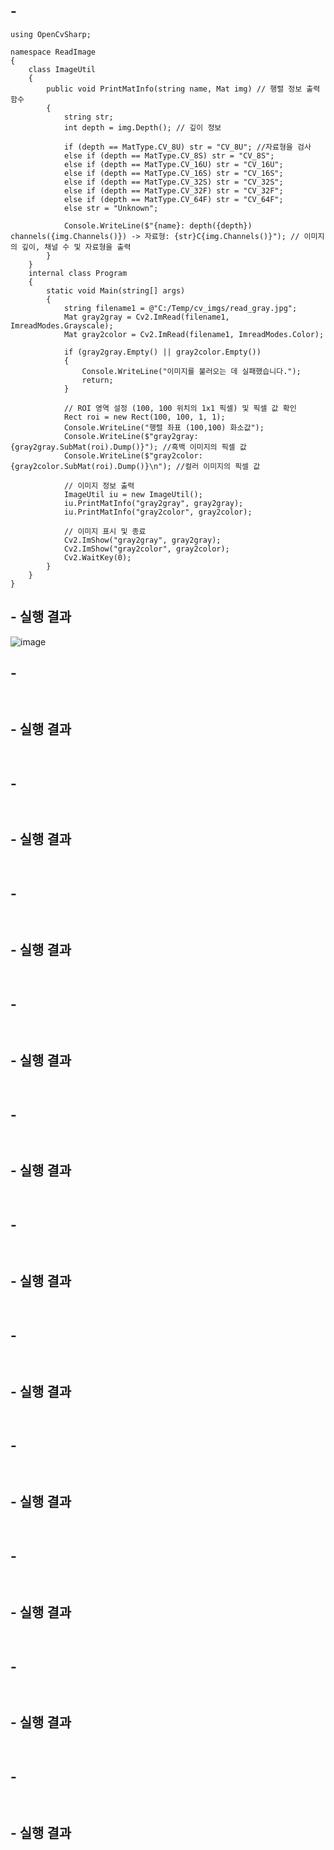 ## - 


```
using OpenCvSharp;

namespace ReadImage
{
    class ImageUtil
    {
        public void PrintMatInfo(string name, Mat img) // 행렬 정보 출력 함수
        {
            string str;
            int depth = img.Depth(); // 깊이 정보

            if (depth == MatType.CV_8U) str = "CV_8U"; //자료형을 검사
            else if (depth == MatType.CV_8S) str = "CV_8S";
            else if (depth == MatType.CV_16U) str = "CV_16U";
            else if (depth == MatType.CV_16S) str = "CV_16S";
            else if (depth == MatType.CV_32S) str = "CV_32S";
            else if (depth == MatType.CV_32F) str = "CV_32F";
            else if (depth == MatType.CV_64F) str = "CV_64F";
            else str = "Unknown";

            Console.WriteLine($"{name}: depth({depth}) channels({img.Channels()}) -> 자료형: {str}C{img.Channels()}"); // 이미지의 깊이, 채널 수 및 자료형을 출력
        }
    }
    internal class Program
    {
        static void Main(string[] args)
        {
            string filename1 = @"C:/Temp/cv_imgs/read_gray.jpg";
            Mat gray2gray = Cv2.ImRead(filename1, ImreadModes.Grayscale);
            Mat gray2color = Cv2.ImRead(filename1, ImreadModes.Color);

            if (gray2gray.Empty() || gray2color.Empty())
            {
                Console.WriteLine("이미지를 불러오는 데 실패했습니다.");
                return;
            }

            // ROI 영역 설정 (100, 100 위치의 1x1 픽셀) 및 픽셀 값 확인
            Rect roi = new Rect(100, 100, 1, 1);
            Console.WriteLine("행렬 좌표 (100,100) 화소값");
            Console.WriteLine($"gray2gray: {gray2gray.SubMat(roi).Dump()}"); //흑백 이미지의 픽셀 값
            Console.WriteLine($"gray2color: {gray2color.SubMat(roi).Dump()}\n"); //컬러 이미지의 픽셀 값

            // 이미지 정보 출력
            ImageUtil iu = new ImageUtil();
            iu.PrintMatInfo("gray2gray", gray2gray);
            iu.PrintMatInfo("gray2color", gray2color);

            // 이미지 표시 및 종료
            Cv2.ImShow("gray2gray", gray2gray);
            Cv2.ImShow("gray2color", gray2color);
            Cv2.WaitKey(0);
        }
    }
}
```


## - 실행 결과


![image](https://github.com/user-attachments/assets/e4aff794-6ea5-4a73-a305-15a9b711e17f)



## - 


```


```


## - 실행 결과


```


```


## - 


```


```


## - 실행 결과


```


```


## - 


```


```


## - 실행 결과


```


```


## - 


```


```


## - 실행 결과


```


```


## - 


```


```


## - 실행 결과


```


```


## - 


```


```


## - 실행 결과


```


```


## - 


```


```


## - 실행 결과


```


```


## - 


```


```


## - 실행 결과


```


```


## - 


```


```


## - 실행 결과


```


```


## - 


```


```


## - 실행 결과


```


```


## - 


```


```


## - 실행 결과


```


```



